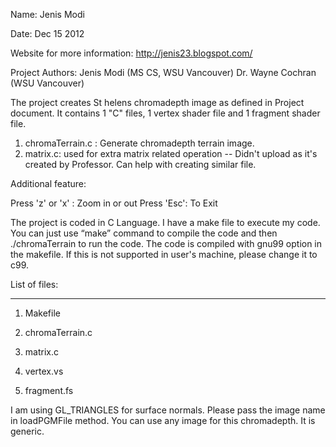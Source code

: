 Name: Jenis Modi

Date: Dec 15 2012

Website for more information: http://jenis23.blogspot.com/

Project Authors:
  Jenis Modi (MS CS, WSU Vancouver)
	Dr. Wayne Cochran (WSU Vancouver)

The project creates St helens chromadepth image as defined in Project document. It contains 1 "C" files, 1 vertex shader file and 1 fragment shader file. 

1. chromaTerrain.c : Generate chromadepth terrain image.
2. matrix.c: used for extra matrix related operation -- Didn't upload as it's created by Professor. Can help with creating similar file.

Additional feature: 

 Press 'z' or 'x' : Zoom in or out
 Press 'Esc': To Exit

The project is coded in C Language. I have a make file to execute my code. You can just use “make” command to compile the code and then ./chromaTerrain to run the code. The code is compiled with gnu99 option in the makefile. If this is not supported in user's machine, please change it to c99.

List of files:
***************

1. Makefile

2. chromaTerrain.c
3. matrix.c

4. vertex.vs
5. fragment.fs



I am using GL_TRIANGLES for surface normals. Please pass the image name in loadPGMFile method. You can use any image for this chromadepth. It is generic.
